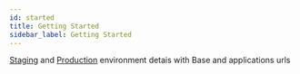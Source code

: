```yaml
---
id: started
title: Getting Started
sidebar_label: Getting Started
---
```


[Staging](https://deskera.github.io/Developer-Documentation/docs//environment/staging) and [Production](https://deskera.github.io/Developer-Documentation/docs/environment/prod) environment detais with Base and applications urls  

